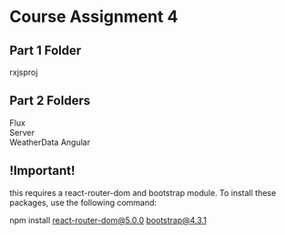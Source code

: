 # Course Assignment 4
## Part 1 Folder
rxjsproj

## Part 2 Folders
Flux </br>
Server </br>
WeatherData Angular

## !Important!

this requires a react-router-dom and bootstrap module. To install these packages, use the following command:

npm install react-router-dom@5.0.0 bootstrap@4.3.1 
